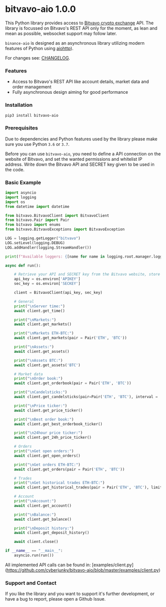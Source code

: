 # bitvavo-aio 1.0.0


This Python library provides access to [Bitvavo crypto exchange](https://bitvavo.com/en) API. The library is focussed on Bitvavo's REST API only for the moment, as lean and mean as possible, websocket support may follow later.

`binance-aio` is designed as an asynchronous library utilizing modern features of Python using [aiohttp](https://aiohttp.readthedocs.io/en/stable/)).

For changes see: [CHANGELOG](https://github.com/cyberjunky/bitvavo-aio/blob/master/CHANGELOG.md).

### Features
 - Access to Bitvavo's REST API like account details, market data and order management
 - Fully asynchronous design aiming for good performance

### Installation
```bash
pip3 install bitvavo-aio
```

### Prerequisites
Due to dependencies and Python features used by the library please make sure you use Python `3.6` or `3.7`.

Before you can use `bitvavo-aio`, you need to define a API connection on the website of Bitvavo, and set the wanted permissions and whitelist IP address.
Write down the Bitvavo API and SECRET key given to be used in the code.

### Basic Example
```python
import asyncio
import logging
import os
from datetime import datetime

from bitvavo.BitvavoClient import BitvavoClient
from bitvavo.Pair import Pair
from bitvavo import enums
from bitvavo.BitvavoExceptions import BitvavoException

LOG = logging.getLogger("bitvavo")
LOG.setLevel(logging.DEBUG)
LOG.addHandler(logging.StreamHandler())

print(f"Available loggers: {[name for name in logging.root.manager.loggerDict]}\n")

async def run():

    # Retrieve your API and SECRET key from the Bitvavo website, store them in the following environment variables
    api_key = os.environ['APIKEY']
    sec_key = os.environ['SECKEY']

    client = BitvavoClient(api_key, sec_key)

    # General
    print("\nServer time:")
    await client.get_time()

    print("\nMarkets:")
    await client.get_markets()

    print("\nMarkets ETH-BTC:")
    await client.get_markets(pair = Pair('ETH', 'BTC'))

    print("\nAssets:")
    await client.get_assets()

    print("\nAssets BTC:")
    await client.get_assets('BTC')

    # Market data
    print("\nOrder book:")
    await client.get_orderbook(pair = Pair('ETH', 'BTC'))

    print("\nCandelsticks:")
    await client.get_candelsticks(pair=Pair('ETH', 'BTC'), interval = '1m', limit = 5)

    print("\nPrice ticker:")
    await client.get_price_ticker()

    print("\nBest order book:")
    await client.get_best_orderbook_ticker()

    print("\n24hour price ticker:")
    await client.get_24h_price_ticker()

    # Orders
    print("\nGet open orders:")
    await client.get_open_orders()

    print("\nGet orders ETH-BTC:")
    await client.get_orders(pair = Pair('ETH', 'BTC'))

    # Trades
    print("\nGet historical trades ETH-BTC:")
    await client.get_historical_trades(pair = Pair('ETH', 'BTC'), limit = 5)

    # Account
    print("\nAccount:")
    await client.get_account()

    print("\nBalance:")
    await client.get_balance()

    print("\nDeposit history:")
    await client.get_deposit_history()

    await client.close()

if __name__ == "__main__":
    asyncio.run(run())
```

All implemented API calls can be found in: [examples/client.py] (https://github.com/cyberjunky/bitvavo-aio/blob/master/examples/client.py)

### Support and Contact

If you like the library and you want to support it's further development, or have a bug to report, please open a Github Issue.
